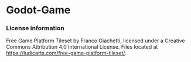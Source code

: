 # Godot-Game


### License information
Free Game Platform Tileset by Franco Giachetti, licensed under a Creative Commons Attribution 4.0 International License.
Files located at https://ludicarts.com/free-game-platform-tileset/.
